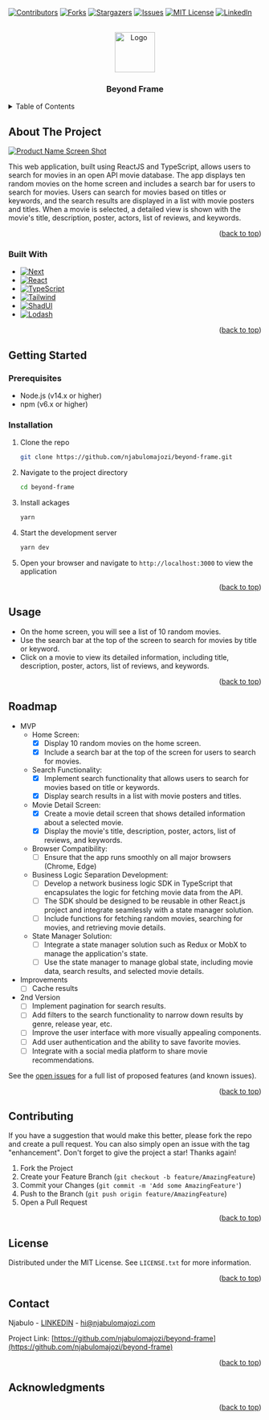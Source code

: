 <a name="readme-top"></a>
[![Contributors][contributors-shield]][contributors-url]
[![Forks][forks-shield]][forks-url]
[![Stargazers][stars-shield]][stars-url]
[![Issues][issues-shield]][issues-url]
[![MIT License][license-shield]][license-url]
[![LinkedIn][linkedin-shield]][linkedin-url]

<!-- PROJECT LOGO -->
<br />
<div align="center">
  <a href="https://github.com/njabulomajozi/beyond-frame">
    <img src="images/logo.png" alt="Logo" width="80" height="80">
  </a>

  <h3 align="center">Beyond Frame</h3>
</div>

<!-- TABLE OF CONTENTS -->
<details>
  <summary>Table of Contents</summary>
  <ol>
    <li>
      <a href="#about-the-project">About The Project</a>
      <ul>
        <li><a href="#built-with">Built With</a></li>
      </ul>
    </li>
    <li>
      <a href="#getting-started">Getting Started</a>
      <ul>
        <li><a href="#prerequisites">Prerequisites</a></li>
        <li><a href="#installation">Installation</a></li>
      </ul>
    </li>
    <li><a href="#usage">Usage</a></li>
    <li><a href="#roadmap">Roadmap</a></li>
    <li><a href="#contributing">Contributing</a></li>
    <li><a href="#license">License</a></li>
    <li><a href="#contact">Contact</a></li>
    <li><a href="#acknowledgments">Acknowledgments</a></li>
  </ol>
</details>



<!-- ABOUT THE PROJECT -->
## About The Project

[![Product Name Screen Shot][product-screenshot]]()

This web application, built using ReactJS and TypeScript, allows users to search for movies in an open API movie database. The app displays ten random movies on the home screen and includes a search bar for users to search for movies. Users can search for movies based on titles or keywords, and the search results are displayed in a list with movie posters and titles. When a movie is selected, a detailed view is shown with the movie's title, description, poster, actors, list of reviews, and keywords.

<p align="right">(<a href="#readme-top">back to top</a>)</p>

### Built With
* [![Next][Next.js]][Next-url]
* [![React][React.js]][React-url]
* [![TypeScript][TypeScript]][TypeScript-url]
* [![Tailwind][Tailwind]][Tailwind-url]
* [![ShadUI][ShadUI]][ShadUI-url]
* [![Lodash][Lodash]][Lodash-url]

<p align="right">(<a href="#readme-top">back to top</a>)</p>


<!-- GETTING STARTED -->
## Getting Started

### Prerequisites

* Node.js (v14.x or higher)
* npm (v6.x or higher)

### Installation

1. Clone the repo
   ```sh
   git clone https://github.com/njabulomajozi/beyond-frame.git
   ```
2. Navigate to the project directory
    ```sh
   cd beyond-frame
   ```
3. Install ackages
   ```sh
   yarn
   ```
4. Start the development server
   ```sh
   yarn dev
   ```
5. Open your browser and navigate to ```http://localhost:3000``` to view the application

<p align="right">(<a href="#readme-top">back to top</a>)</p>


<!-- USAGE EXAMPLES -->
## Usage

* On the home screen, you will see a list of 10 random movies.
* Use the search bar at the top of the screen to search for movies by title or keyword.
* Click on a movie to view its detailed information, including title, description, poster, actors, list of reviews, and keywords.

<p align="right">(<a href="#readme-top">back to top</a>)</p>



<!-- ROADMAP -->
## Roadmap
- MVP
  - Home Screen:
    - [x] Display 10 random movies on the home screen.
    - [x] Include a search bar at the top of the screen for users to search for movies.
  - Search Functionality:
    - [x] Implement search functionality that allows users to search for movies based on title or keywords.
    - [x] Display search results in a list with movie posters and titles.
  - Movie Detail Screen:
    - [x] Create a movie detail screen that shows detailed information about a selected movie.
    - [x] Display the movie's title, description, poster, actors, list of reviews, and keywords.
  - Browser Compatibility:
    - [ ] Ensure that the app runs smoothly on all major browsers (Chrome, Edge)
  - Business Logic Separation Development:
    - [ ] Develop a network business logic SDK in TypeScript that encapsulates the logic for fetching movie data from the API.
    - [ ] The SDK should be designed to be reusable in other React.js project and integrate seamlessly with a state manager solution.
    - [ ] Include functions for fetching random movies, searching for movies, and retrieving movie details.
  - State Manager Solution:
    - [ ] Integrate a state manager solution such as Redux or MobX to manage the application's state.
    - [ ] Use the state manager to manage global state, including movie data, search results, and selected movie details.
- Improvements
  - [ ] Cache results
- 2nd Version
  - [ ] Implement pagination for search results.
  - [ ] Add filters to the search functionality to narrow down results by genre, release year, etc.
  - [ ] Improve the user interface with more visually appealing components.
  - [ ] Add user authentication and the ability to save favorite movies.
  - [ ] Integrate with a social media platform to share movie recommendations.

See the [open issues](https://github.com/njabulomajozi/beyond-frame/issues) for a full list of proposed features (and known issues).

<p align="right">(<a href="#readme-top">back to top</a>)</p>



<!-- CONTRIBUTING -->
## Contributing

If you have a suggestion that would make this better, please fork the repo and create a pull request. You can also simply open an issue with the tag "enhancement".
Don't forget to give the project a star! Thanks again!

1. Fork the Project
2. Create your Feature Branch (`git checkout -b feature/AmazingFeature`)
3. Commit your Changes (`git commit -m 'Add some AmazingFeature'`)
4. Push to the Branch (`git push origin feature/AmazingFeature`)
5. Open a Pull Request

<p align="right">(<a href="#readme-top">back to top</a>)</p>



<!-- LICENSE -->
## License

Distributed under the MIT License. See `LICENSE.txt` for more information.

<p align="right">(<a href="#readme-top">back to top</a>)</p>



<!-- CONTACT -->
## Contact

Njabulo - [LINKEDIN](https://www.linkedin.com/in/njabulomajozi) - hi@njabulomajozi.com

Project Link: [https://github.com/njabulomajozi/beyond-frame](https://github.com/njabulomajozi/beyond-frame)

<p align="right">(<a href="#readme-top">back to top</a>)</p>


<!-- ACKNOWLEDGMENTS -->
## Acknowledgments


<p align="right">(<a href="#readme-top">back to top</a>)</p>



<!-- MARKDOWN LINKS & IMAGES -->
<!-- https://www.markdownguide.org/basic-syntax/#reference-style-links -->
[contributors-shield]: https://img.shields.io/github/contributors/njabulomajozi/beyond-frame.svg?style=for-the-badge
[contributors-url]: https://github.com/njabulomajozi/beyond-frame/graphs/contributors
[forks-shield]: https://img.shields.io/github/forks/njabulomajozi/beyond-frame.svg?style=for-the-badge
[forks-url]: https://github.com/njabulomajozi/beyond-frame/network/members
[stars-shield]: https://img.shields.io/github/stars/njabulomajozi/beyond-frame.svg?style=for-the-badge
[stars-url]: https://github.com/njabulomajozi/beyond-frame/stargazers
[issues-shield]: https://img.shields.io/github/issues/njabulomajozi/beyond-frame.svg?style=for-the-badge
[issues-url]: https://github.com/njabulomajozi/beyond-frame/issues
[license-shield]: https://img.shields.io/github/license/njabulomajozi/beyond-frame.svg?style=for-the-badge
[license-url]: https://github.com/njabulomajozi/beyond-frame/blob/master/LICENSE.txt
[linkedin-shield]: https://img.shields.io/badge/-LinkedIn-black.svg?style=for-the-badge&logo=linkedin&colorB=555

[linkedin-url]: https://linkedin.com/in/njabulomajozi
[product-screenshot]: images/screenshot.png

[Next.js]: https://img.shields.io/badge/next.js-000000?style=for-the-badge&logo=nextdotjs&logoColor=white
[Next-url]: https://nextjs.org/
[React.js]: https://img.shields.io/badge/React-20232A?style=for-the-badge&logo=react&logoColor=61DAFB
[React-url]: https://reactjs.org/
[TypeScript]: https://w7.pngwing.com/pngs/915/519/png-transparent-typescript-hd-logo-thumbnail.pn
[TypeScript-url]: https://www.typescriptlang.org/
[Tailwind]: https://w7.pngwing.com/pngs/915/519/png-transparent-typescript-hd-logo-thumbnail.pn
[Tailwind-url]: https://reactjs.org/
[ShadUI]: https://w7.pngwing.com/pngs/915/519/png-transparent-typescript-hd-logo-thumbnail.pn
[ShadUI-url]: https://reactjs.org/
[Lodash]: https://w7.pngwing.com/pngs/915/519/png-transparent-typescript-hd-logo-thumbnail.pn
[Lodash-url]: https://reactjs.org/
